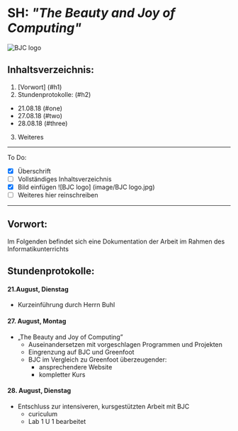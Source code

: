 # SH: _"The Beauty and Joy of Computing"_  
![BJC logo](https://pbs.twimg.com/profile_images/378800000439621166/b23cdc47c76b3d78561b91ffc9705183_400x400.png)
## Inhaltsverzeichnis:
1. [Vorwort] (#h1)
2. Stundenprotokolle: (#h2)
  * 21.08.18 (#one)
  * 27.08.18 (#two)
  * 28.08.18 (#three)
3. Weiteres
---------------------------------------------------
To Do: 
- [x] Überschrift
- [ ] Vollständiges Inhaltsverzeichnis
- [x] Bild einfügen ![BJC logo] (image/BJC logo.jpg)
- [ ] Weiteres hier reinschreiben
        
----------------------------------------------------      
       
## Vorwort: <a name="h1"></a>

Im Folgenden befindet sich eine Dokumentation der Arbeit im Rahmen des Informatikunterrichts

## Stundenprotokolle: <a name="h2"></a>
#### 21.August, Dienstag <a name="one"></a>
* Kurzeinführung durch Herrn Buhl

#### 27. August, Montag <a name="two"></a>
* „The Beauty and Joy of Computing”
  * Auseinandersetzen mit vorgeschlagen Programmen und Projekten
  * Eingrenzung auf BJC und Greenfoot
  * BJC im Vergleich zu Greenfoot überzeugender:
    * ansprechendere Website
    * kompletter Kurs
 
 #### 28. August, Dienstag <a name="three"></a>
* Entschluss zur intensiveren, kursgestützten Arbeit mit BJC
  * curiculum
  * Lab 1 U 1 bearbeitet
 
 
